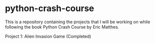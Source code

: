 # python-crash-course
This is a repository containing the projects that I will be working on while following the book Python Crash Course by Eric Matthes.

Project 1: Alien Invasion Game (Completed)
